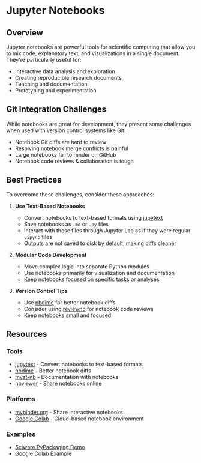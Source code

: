 # Jupyter Notebooks

## Overview
Jupyter notebooks are powerful tools for scientific computing that allow you to mix code, explanatory text, and visualizations in a single document. They're particularly useful for:
- Interactive data analysis and exploration
- Creating reproducible research documents
- Teaching and documentation
- Prototyping and experimentation

## Git Integration Challenges
While notebooks are great for development, they present some challenges when used with version control systems like Git:
- Notebook Git diffs are hard to review 
- Resolving notebook merge conflicts is painful
- Large notebooks fail to render on GitHub 
- Notebook code reviews & collaboration is tough

## Best Practices
To overcome these challenges, consider these approaches:

1. **Use Text-Based Notebooks**
   - Convert notebooks to text-based formats using [jupytext](https://jupytext.readthedocs.io/en/latest/)
   - Save notebooks as `.md` or `.py` files
   - Interact with these files through Jupyter Lab as if they were regular `.ipynb` files
   - Outputs are not saved to disk by default, making diffs cleaner

2. **Modular Code Development**
   - Move complex logic into separate Python modules
   - Use notebooks primarily for visualization and documentation
   - Keep notebooks focused on specific tasks or analyses

3. **Version Control Tips**
   - Use [nbdime](https://nbdime.readthedocs.io/en/latest/) for better notebook diffs
   - Consider using [reviewnb](https://www.reviewnb.com/) for notebook code reviews
   - Keep notebooks small and focused

## Resources

### Tools
- [jupytext](https://jupytext.readthedocs.io/en/latest/) - Convert notebooks to text-based formats
- [nbdime](https://nbdime.readthedocs.io/en/latest/) - Better notebook diffs
- [myst-nb](https://myst-nb.readthedocs.io/en/latest/) - Documentation with notebooks
- [nbviewer](https://nbviewer.org/) - Share notebooks online

### Platforms
- [mybinder.org](https://mybinder.org/) - Share interactive notebooks
- [Google Colab](https://colab.research.google.com/) - Cloud-based notebook environment

### Examples
- [Sciware PyPackaging Demo](https://github.com/flatironinstitute/sciware/tree/main/34_PyPackaging/demo)
- [Google Colab Example](https://colab.research.google.com/drive/18Ss-Khlv9-RJWM8ixQsLNWMaRxovT1S9?usp=sharing)
